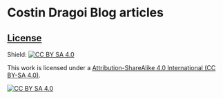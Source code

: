[cc-by-sa]: http://creativecommons.org/licenses/by-sa/4.0/
[cc-by-sa-image]: https://i.creativecommons.org/l/by-sa/4.0/88x31.png
[cc-by-sa-shield]: https://img.shields.io/badge/License-CC%20BY%20SA%204.0-lightgrey.svg
[license]: ./LICENSE

# Costin Dragoi Blog articles

## [License][license]

Shield: [![CC BY SA 4.0][cc-by-sa-shield]][cc-by-sa]

This work is licensed under a
[Attribution-ShareAlike 4.0 International (CC BY-SA 4.0)][cc-by-sa].

[![CC BY SA 4.0][cc-by-sa-image]][cc-by-sa]
